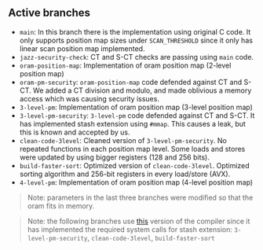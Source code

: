 ## Active branches
- `main`: In this branch there is the implementation using original C code. It only supports position map sizes under `SCAN_THRESHOLD` since it only has linear scan position map implemented.
- `jazz-security-check`: CT and S-CT checks are passing using `main` code.
- `oram-position-map`: Implementation of oram position map (2-level position map)
- `oram-pm-security`: `oram-position-map` code defended against CT and S-CT. We added a CT division and modulo, and made oblivious a memory access which was causing security issues.
- `3-level-pm`: Implementation of oram position map (3-level position map)
- `3-level-pm-security`: `3-level-pm` code defended against CT and S-CT. It has implemented stash extension using `#mmap`. This causes a leak, but this is known and accepted by us.
- `clean-code-3level`: Cleaned version of `3-level-pm-security`. No repeated functions in each position map level. Some loads and stores were updated by using bigger registers (128 and 256 bits).
- `build-faster-sort`: Optimized version of `clean-code-3level`. Optimized sorting algorithm and 256-bit registers in every load/store (AVX).
- `4-level-pm`: Implementation of oram position map (4-level position map)

> Note: parameters in the last three branches were modified so that the oram fits in memory.

> Note: the following branches use [this](https://github.com/Rixxc/jasmin/tree/mremap_munmap_syscalls) version of the compiler since it has implemented the required system calls for stash extension: `3-level-pm-security`, `clean-code-3level`, `build-faster-sort`

